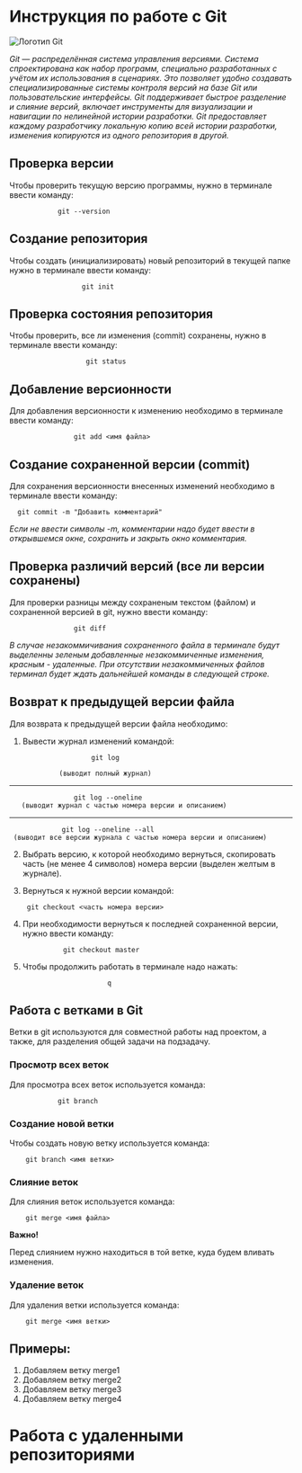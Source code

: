 # Инструкция по работе с Git

![Логотип Git](scale_1200.webp)

*Git — распределённая система управления версиями. Система спроектирована как набор программ, специально разработанных с учётом их использования в сценариях. Это позволяет удобно создавать специализированные системы контроля версий на базе Git или пользовательские интерфейсы. Git поддерживает быстрое разделение и слияние версий, включает инструменты для визуализации и навигации по нелинейной истории разработки. Git предоставляет каждому разработчику локальную копию всей истории разработки, изменения копируются из одного репозитория в другой.*

## Проверка версии

Чтобы проверить текущую версию программы, нужно в терминале ввести команду:

                git --version

## Создание репозитория

Чтобы создать (инициализировать) новый репозиторий в текущей папке нужно в терминале ввести команду:

                      git init

## Проверка состояния репозитория

Чтобы проверить, все ли изменения (commit) сохранены, нужно в терминале ввести команду: 

                       git status

## Добавление версионности

Для добавления версионности к изменению необходимо в терминале ввести команду:

                    git add <имя файла>

## Создание сохраненной версии (commit)

Для сохранения версионности внесенных изменений необходимо в терминале ввести команду:

      git commit -m "Добавить комментарий"

*Если не ввести символы -m, комментарии надо будет ввести в открывшемся окне, сохранить и закрыть окно комментария.*

## Проверка различий версий (все ли версии сохранены)

Для проверки разницы между сохраненым текстом (файлом) и сохраненной версией в git, нужно ввести команду:

                    git diff

*В случае незакоммичивания сохраненного файла в терминале будут выделенны зеленым добавленные незакоммиченные изменения, красным - удаленные. При отсутствии незакоммиченных файлов терминал будет ждать дальнейшей команды в следующей строке.*

## Возврат к предыдущей версии файла

Для возврата к предыдущей версии файла необходимо:

 1. Вывести журнал изменений командой:

                         git log 
    
                 (выводит полный журнал)
 ---  
                   
                    git log --oneline 
       (выводит журнал с частью номера версии и описанием)
---
                 git log --oneline --all
     (выводит все версии журнала с частью номера версии и описанием)

2.  Выбрать версию, к которой необходимо вернуться, скопировать часть (не менее 4 символов) номера версии (выделен желтым в журнале).

3. Вернуться к нужной версии командой:

        git checkout <часть номера версии>

4. При необходимости вернуться к последней сохраненной версии, нужно ввести команду:

                 git checkout master

5. Чтобы продолжить работать в терминале надо нажать:
                    
                            q

## Работа с ветками в Git

Ветки в git используются для совместной работы над проектом, а также, для разделения общей задачи на подзадачу.

### Просмотр всех веток

Для просмотра всех веток используется команда:

                git branch


### Создание новой ветки

Чтобы создать новую ветку используется команда:

        git branch <имя ветки>

### Слияние веток

Для слияния веток используется команда:

        git merge <имя файла>

**Важно!**

Перед слиянием нужно находиться в той ветке, куда будем вливать изменения.

### Удаление веток

Для удаления ветки используется команда:


        git merge <имя ветки>

## Примеры:

1. Добавляем ветку merge1
2. Добавляем ветку merge2
3. Добавляем ветку merge3
4. Добавляем ветку merge4

# Работа с удаленными репозиториями
